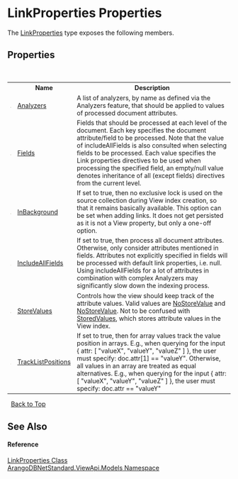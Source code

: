 # LinkProperties Properties
 

The <a href="93d84450-61da-a2a6-d3c2-40870e849ae0">LinkProperties</a> type exposes the following members.


## Properties
&nbsp;<table><tr><th></th><th>Name</th><th>Description</th></tr><tr><td>![Public property](media/pubproperty.gif "Public property")</td><td><a href="f3fc4f43-9b6a-4d0c-5eaa-ead30d7ccfa8">Analyzers</a></td><td>
A list of analyzers, by name as defined via the Analyzers feature, that should be applied to values of processed document attributes.</td></tr><tr><td>![Public property](media/pubproperty.gif "Public property")</td><td><a href="fe42750a-0452-09f7-2846-cbf9f7ca7f45">Fields</a></td><td>
Fields that should be processed at each level of the document. Each key specifies the document attribute/field to be processed. Note that the value of includeAllFields is also consulted when selecting fields to be processed. Each value specifies the Link properties directives to be used when processing the specified field, an empty/null value denotes inheritance of all (except fields) directives from the current level.</td></tr><tr><td>![Public property](media/pubproperty.gif "Public property")</td><td><a href="e8351d8a-dfcb-a1dc-c2c9-630db0444eae">InBackground</a></td><td>
If set to true, then no exclusive lock is used on the source collection during View index creation, so that it remains basically available. This option can be set when adding links. It does not get persisted as it is not a View property, but only a one-off option.</td></tr><tr><td>![Public property](media/pubproperty.gif "Public property")</td><td><a href="566b790a-089b-beaa-ea90-c1145b942df2">IncludeAllFields</a></td><td>
If set to true, then process all document attributes. Otherwise, only consider attributes mentioned in fields. Attributes not explicitly specified in fields will be processed with default link properties, i.e. null. Using includeAllFields for a lot of attributes in combination with complex Analyzers may significantly slow down the indexing process.</td></tr><tr><td>![Public property](media/pubproperty.gif "Public property")</td><td><a href="bf2f251a-63e6-1cde-a32f-b270850b434e">StoreValues</a></td><td>
Controls how the view should keep track of the attribute values. Valid values are <a href="6575cf9d-b8fc-1129-aa39-fbac39a0b609">NoStoreValue</a> and <a href="6575cf9d-b8fc-1129-aa39-fbac39a0b609">NoStoreValue</a>. Not to be confused with <a href="8ef268f0-6f96-6151-7ad1-39e89a783666">StoredValues</a>, which stores attribute values in the View index.</td></tr><tr><td>![Public property](media/pubproperty.gif "Public property")</td><td><a href="ffe03640-1834-a7e3-49ba-f149eef6c863">TrackListPositions</a></td><td>
If set to true, then for array values track the value position in arrays. E.g., when querying for the input { attr: [ "valueX", "valueY", "valueZ" ] }, the user must specify: doc.attr[1] == "valueY". Otherwise, all values in an array are treated as equal alternatives. E.g., when querying for the input { attr: [ "valueX", "valueY", "valueZ" ] }, the user must specify: doc.attr == "valueY"</td></tr></table>&nbsp;
<a href="#linkproperties-properties">Back to Top</a>

## See Also


#### Reference
<a href="93d84450-61da-a2a6-d3c2-40870e849ae0">LinkProperties Class</a><br /><a href="23bbeb16-c099-4f2c-4dad-2e67e1a19df4">ArangoDBNetStandard.ViewApi.Models Namespace</a><br />